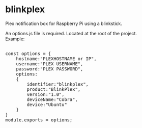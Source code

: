 # blinkplex
Plex notification box for Raspberry Pi using a blinkstick.

An options.js file is required. Located at the root of the project.
<br />
Example:
<pre>

const options = {
    hostname:"PLEXHOSTNAME or IP",
    username:"PLEX USERNAME",
    password:"PLEX PASSWORD",
    options:
    {
        identifier:"blinkplex",
        product:"BlinkPlex",
        version:"1.0",
        deviceName:"Cobra",
        device:"Ubuntu"
    }
}
module.exports = options;
</pre>
